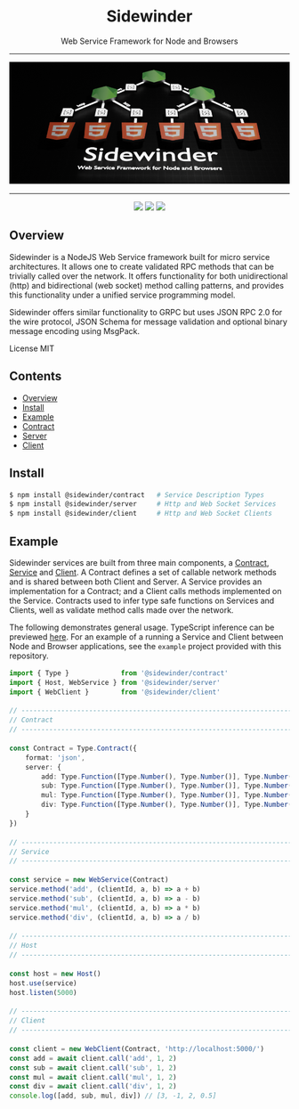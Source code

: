<div align='center'>

<h1>Sidewinder</h1>

<p>Web Service Framework for Node and Browsers</p>

<hr />

<img src="https://github.com/sinclairzx81/sidewinder/blob/master/build/assets/sidewinder.png?raw=true" />

<hr />

[<img src="https://img.shields.io/npm/v/@sidewinder/contract?label=%40sidewinder%2Fcontract">](https://www.npmjs.com/package/@sidewinder/contract) [<img src="https://img.shields.io/npm/v/@sidewinder/server?label=%40sidewinder%2Fserver">](https://www.npmjs.com/package/@sidewinder/server) [<img src="https://img.shields.io/npm/v/@sidewinder/client?label=%40sidewinder%2Fclient">](https://www.npmjs.com/package/@sidewinder/client)


</div>

## Overview

Sidewinder is a NodeJS Web Service framework built for micro service architectures. It allows one to create validated RPC methods that can be trivially called over the network. It offers functionality for both unidirectional (http) and bidirectional (web socket) method calling patterns, and provides this functionality under a unified service programming model.

Sidewinder offers similar functionality to GRPC but uses JSON RPC 2.0 for the wire protocol, JSON Schema for message validation and optional binary message encoding using MsgPack.

License MIT

## Contents

- [Overview](#Overview)
- [Install](#Install)
- [Example](#Example)
- [Contract](libs/contract/readme.md)
- [Server](libs/server/readme.md)
- [Client](libs/client/readme.md)

## Install

```bash
$ npm install @sidewinder/contract   # Service Description Types
$ npm install @sidewinder/server     # Http and Web Socket Services
$ npm install @sidewinder/client     # Http and Web Socket Clients
```

## Example

Sidewinder services are built from three main components, a [Contract](libs/contract/readme.md), [Service](libs/server/readme.md) and [Client](libs/client/readme.md). A Contract defines a set of callable network methods and is shared between both Client and Server. A Service provides an implementation for a Contract; and a Client calls methods implemented on the Service. Contracts used to infer type safe functions on Services and Clients, well as validate method calls made over the network.

The following demonstrates general usage. TypeScript inference can be previewed [here](https://www.typescriptlang.org/play?#code/JYWwDg9gTgLgBAbzgFQJ5gKZwL5z-g-AMyghDgHIABAZ2ABMMB3YAO0agHoBjCVmKAENuMCgChQkWIjgAJCDRgAaOAHUMAIwDKGKADdg3LLhJlKtBszYdONXXt3jJ0eEnUaAwgBtgGfjkJiUnJqOkYWdl0eHz9RMTFOTjgAWlS09IzMrOyc3LychKSPPgFhGEKU-Krqmtr0+N5WRThi-iEROABeFHQMADpW0pEACgQxAjt9XQAuRHHAuEF6elm0TD6AMQBXVhFgPmGAbTX+gDktkA1dYYBKFRO+88vrm4Bde97Hi6uoW7v5wI0LYaVafba7GD7VhHB5PH63D7rOEvd49JHfF7-BZwEBbLyg9bgvYHY6fZG-O5os4Yimo2E0v5KAGEejAPQE-pEyEk+nPCmI6l8250skMm5Y-DYMTYG7xRKVOqKpVKio6fSGDAVZXanX5Bp8ZqTAxGLpwVjMNSaNXGjDDQbtGCyo0avogDAwAAWEHowwoS3oFBUw24MX4AEl6CpBCoNDcugA+RZwADUcFjYmdRld7q9PooQI0gbgwdDMAjUZjcc6icEKTTTvsLrdnu9vtxXiLJd84cji0rCaTACp6xnG1nm7nfay9J2Q92y73o-WB7WkumtbrN1vUhV5IoN9vD8r9U14F7mt1zUw5AoYLcxOeYH0tnZhpmMLLH30fIo-MMAKwAAzAbKB5HuBNQVN485gRBcG5CezRzrEppXpanilnaJQOioFAejAMBgNMiReBA3CCF4j7TEBwGcBQsqNM0-qmoITCCMA8DIfwfTkV4Xi+v6RYAIwqAATAxBrwAWLFsRxcBcU+vH8fmwLCWJEmnjieIyexnGljxFHKe2alwOJYiMfA046XJCkGXxU5siZZmMRAXj9KRADmRz+ioBYqO2KjTq8cbyocADMKjJCJpkqIBfT-q8QA). For an example of a running a Service and Client between Node and Browser applications, see the `example` project provided with this repository.

```typescript
import { Type }             from '@sidewinder/contract'
import { Host, WebService } from '@sidewinder/server'
import { WebClient }        from '@sidewinder/client'

// ---------------------------------------------------------------------------
// Contract
// ---------------------------------------------------------------------------

const Contract = Type.Contract({
    format: 'json',
    server: {
        add: Type.Function([Type.Number(), Type.Number()], Type.Number()),
        sub: Type.Function([Type.Number(), Type.Number()], Type.Number()),
        mul: Type.Function([Type.Number(), Type.Number()], Type.Number()),
        div: Type.Function([Type.Number(), Type.Number()], Type.Number()),
    }
})

// ---------------------------------------------------------------------------
// Service
// ---------------------------------------------------------------------------

const service = new WebService(Contract)
service.method('add', (clientId, a, b) => a + b)
service.method('sub', (clientId, a, b) => a - b)
service.method('mul', (clientId, a, b) => a * b)
service.method('div', (clientId, a, b) => a / b)

// ---------------------------------------------------------------------------
// Host
// ---------------------------------------------------------------------------

const host = new Host()
host.use(service)
host.listen(5000)

// ---------------------------------------------------------------------------
// Client
// ---------------------------------------------------------------------------

const client = new WebClient(Contract, 'http://localhost:5000/')
const add = await client.call('add', 1, 2)
const sub = await client.call('sub', 1, 2)
const mul = await client.call('mul', 1, 2)
const div = await client.call('div', 1, 2)
console.log([add, sub, mul, div]) // [3, -1, 2, 0.5]
```